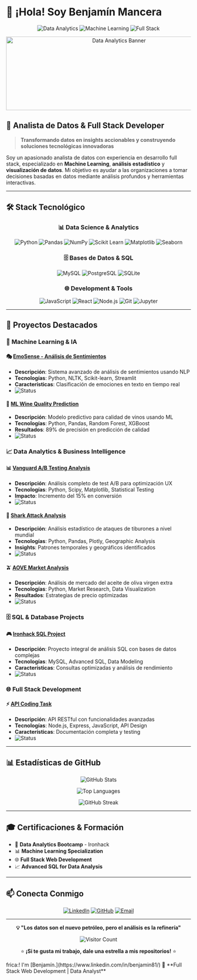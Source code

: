 # 👋 ¡Hola! Soy Benjamín Mancera

<div align="center">
  
![Data Analytics](https://img.shields.io/badge/Data%20Analytics-Expert-blue?style=for-the-badge&logo=analytics&logoColor=white)
![Machine Learning](https://img.shields.io/badge/Machine%20Learning-Specialist-green?style=for-the-badge&logo=python&logoColor=white)
![Full Stack](https://img.shields.io/badge/Full%20Stack-Developer-orange?style=for-the-badge&logo=javascript&logoColor=white)

</div>

<div align="center">
  <img src="https://raw.githubusercontent.com/AnalogStudiosRI/asp.net-core-logger/master/images/data-analytics-banner.gif" alt="Data Analytics Banner" width="600" height="200">
</div>

## 🚀 Analista de Datos & Full Stack Developer

> **Transformando datos en insights accionables y construyendo soluciones tecnológicas innovadoras**

Soy un apasionado analista de datos con experiencia en desarrollo full stack, especializado en **Machine Learning**, **análisis estadístico** y **visualización de datos**. Mi objetivo es ayudar a las organizaciones a tomar decisiones basadas en datos mediante análisis profundos y herramientas interactivas.

---

## 🛠️ **Stack Tecnológico**

<div align="center">

### 📊 **Data Science & Analytics**
![Python](https://img.shields.io/badge/Python-3776AB?style=for-the-badge&logo=python&logoColor=white)
![Pandas](https://img.shields.io/badge/Pandas-150458?style=for-the-badge&logo=pandas&logoColor=white)
![NumPy](https://img.shields.io/badge/NumPy-013243?style=for-the-badge&logo=numpy&logoColor=white)
![Scikit Learn](https://img.shields.io/badge/Scikit_Learn-F7931E?style=for-the-badge&logo=scikit-learn&logoColor=white)
![Matplotlib](https://img.shields.io/badge/Matplotlib-11557c?style=for-the-badge&logo=python&logoColor=white)
![Seaborn](https://img.shields.io/badge/Seaborn-3776AB?style=for-the-badge&logo=python&logoColor=white)

### 🗄️ **Bases de Datos & SQL**
![MySQL](https://img.shields.io/badge/MySQL-4479A1?style=for-the-badge&logo=mysql&logoColor=white)
![PostgreSQL](https://img.shields.io/badge/PostgreSQL-336791?style=for-the-badge&logo=postgresql&logoColor=white)
![SQLite](https://img.shields.io/badge/SQLite-003B57?style=for-the-badge&logo=sqlite&logoColor=white)

### 🌐 **Development & Tools**
![JavaScript](https://img.shields.io/badge/JavaScript-F7DF1E?style=for-the-badge&logo=javascript&logoColor=black)
![React](https://img.shields.io/badge/React-61DAFB?style=for-the-badge&logo=react&logoColor=black)
![Node.js](https://img.shields.io/badge/Node.js-339933?style=for-the-badge&logo=nodedotjs&logoColor=white)
![Git](https://img.shields.io/badge/Git-F05032?style=for-the-badge&logo=git&logoColor=white)
![Jupyter](https://img.shields.io/badge/Jupyter-F37626?style=for-the-badge&logo=jupyter&logoColor=white)

</div>

---

## 🎯 **Proyectos Destacados**

### 🧠 **Machine Learning & IA**

#### 🎭 [EmoSense - Análisis de Sentimientos](https://github.com/Benja022/EmoSense)
- **Descripción**: Sistema avanzado de análisis de sentimientos usando NLP
- **Tecnologías**: Python, NLTK, Scikit-learn, Streamlit
- **Características**: Clasificación de emociones en texto en tiempo real
- ![Status](https://img.shields.io/badge/Status-Completado-success)

#### 🍷 [ML Wine Quality Prediction](https://github.com/Benja022/ML-Wine-Quality)
- **Descripción**: Modelo predictivo para calidad de vinos usando ML
- **Tecnologías**: Python, Pandas, Random Forest, XGBoost
- **Resultados**: 89% de precisión en predicción de calidad
- ![Status](https://img.shields.io/badge/Status-Completado-success)

### 📈 **Data Analytics & Business Intelligence**

#### 📊 [Vanguard A/B Testing Analysis](https://github.com/Benja022/vanguard-ab-test)
- **Descripción**: Análisis completo de test A/B para optimización UX
- **Tecnologías**: Python, Scipy, Matplotlib, Statistical Testing
- **Impacto**: Incremento del 15% en conversión
- ![Status](https://img.shields.io/badge/Status-Completado-success)

#### 🦈 [Shark Attack Analysis](https://github.com/Benja022/ATAQUE-DE-TIBURONES)
- **Descripción**: Análisis estadístico de ataques de tiburones a nivel mundial
- **Tecnologías**: Python, Pandas, Plotly, Geographic Analysis
- **Insights**: Patrones temporales y geográficos identificados
- ![Status](https://img.shields.io/badge/Status-Completado-success)

#### 🫒 [AOVE Market Analysis](https://github.com/Benja022/Market-Analisys-AOVE)
- **Descripción**: Análisis de mercado del aceite de oliva virgen extra
- **Tecnologías**: Python, Market Research, Data Visualization
- **Resultados**: Estrategias de precio optimizadas
- ![Status](https://img.shields.io/badge/Status-Completado-success)

### 🗄️ **SQL & Database Projects**

#### 🎮 [Ironhack SQL Project](https://github.com/Benja022/SQL-Ironhack-Project)
- **Descripción**: Proyecto integral de análisis SQL con bases de datos complejas
- **Tecnologías**: MySQL, Advanced SQL, Data Modeling
- **Características**: Consultas optimizadas y análisis de rendimiento
- ![Status](https://img.shields.io/badge/Status-Completado-success)

### 🌐 **Full Stack Development**

#### ⚡ [API Coding Task](https://github.com/Benja022/api-coding-task-fork)
- **Descripción**: API RESTful con funcionalidades avanzadas
- **Tecnologías**: Node.js, Express, JavaScript, API Design
- **Características**: Documentación completa y testing
- ![Status](https://img.shields.io/badge/Status-En%20desarrollo-yellow)

---

## 📊 **Estadísticas de GitHub**

<div align="center">
  
![GitHub Stats](https://github-readme-stats.vercel.app/api?username=Benja022&show_icons=true&theme=tokyonight&count_private=true)

![Top Languages](https://github-readme-stats.vercel.app/api/top-langs/?username=Benja022&layout=compact&theme=tokyonight)

![GitHub Streak](https://github-readme-streak-stats.herokuapp.com/?user=Benja022&theme=tokyonight)

</div>

---

## 🎓 **Certificaciones & Formación**

- 🎯 **Data Analytics Bootcamp** - Ironhack
- 📊 **Machine Learning Specialization** 
- 🌐 **Full Stack Web Development**
- 📈 **Advanced SQL for Data Analysis**

---

## 📫 **Conecta Conmigo**

<div align="center">

[![LinkedIn](https://img.shields.io/badge/LinkedIn-0077B5?style=for-the-badge&logo=linkedin&logoColor=white)](https://www.linkedin.com/in/benjamin81/)
[![GitHub](https://img.shields.io/badge/GitHub-100000?style=for-the-badge&logo=github&logoColor=white)](https://github.com/Benja022)
[![Email](https://img.shields.io/badge/Email-D14836?style=for-the-badge&logo=gmail&logoColor=white)](mailto:tu-email@example.com)

</div>

---

<div align="center">
  
**💡 "Los datos son el nuevo petróleo, pero el análisis es la refinería"**

![Visitor Count](https://profile-counter.glitch.me/Benja022/count.svg)

⭐ **¡Si te gusta mi trabajo, dale una estrella a mis repositorios!** ⭐

</div>frica:! I'm [Benjamín.](https://www.linkedin.com/in/benjamin81/) 
🌱 **Full Stack Web Development | Data Analyst**

<!--
**Benja022/Benja022** is a ✨ _special_ ✨ repository because its `README.md` (this file) appears on your GitHub profile.

Here are some ideas to get you started:

- 🔭 I’m currently working on ...
- 🌱 I’m currently learning ...
- 👯 I’m looking to collaborate on ...
- 🤔 I’m looking for help with ...
- 💬 Ask me about ...
- 📫 How to reach me: ...
- 😄 Pronouns: ...
- ⚡ Fun fact: ...
-->
